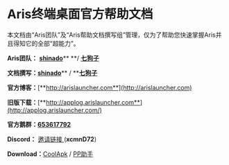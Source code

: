 # Aris终端桌面官方帮助文档

本文档由“Aris团队”及“Aris帮助文档撰写组”管理，仅为了帮助您快速掌握Aris并且得知它的全部“超能力”。

**Aris团队：** [**shinado**](https://github.com/shinado)** **/ [**七狗子**](coolmarket://u/520656)

**文档撰写：**[**shinado**](https://github.com/shinado)** / **[**七狗子**](coolmarket://u/520656)

**官方博客：**[**http://arislauncher.com**](http://arislauncher.com)

**旧版下载：**[**http://applog.arislauncher.com**](http://applog.arislauncher.com/)

**官方鹅群：**[**653617792**](https://jq.qq.com/?_wv=1027&k=5g27swh)

**Discord：**  [邀请链接 ](https://discord.gg/xcmnD72) \(**xcmnD72**\)

**Download：**[CoolApk](https://www.coolapk.com/apk/shinado.indi.piping) / [PP助手](https://www.25pp.com/android/detail_7423300/)

